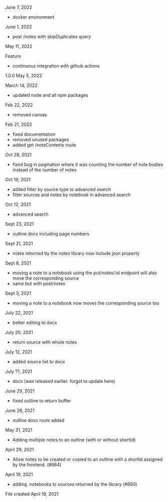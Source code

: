 June 7, 2022
* docker environment

June 1, 2022
* post /notes with skipDuplicates query

May 11, 2022

Feature
* continuous integration with github actions

1.0.0 May 5, 2022

March 14, 2022
* updated node and all npm packages

Feb 22, 2022

* removed canvas

Feb 21, 2022

* fixed documentation
* removed unused packages
* added get /noteContexts route

Oct 28, 2021

* fixed bug in pagination where it was counting the number of note bodies instead of the number of notes

Oct 19, 2021

* added filter by source type to advanced search
* filter sources and notes by notebook in advanced search

Oct 12, 2021

* advanced search

Sept 23, 2021

* outline docx including page numbers

Sept 21, 2021

* notes returned by the notes library now include json property

Sept 8, 2021

* moving a note to a notebook using the put/notes/:id endpoint will also move the corresponding source
* same but with post/notes

Sept 3, 2021

* moving a note to a notebook now moves the corresponding source too

July 22, 2021

* better editing to docx

July 20, 2021

* return source with whole notes

July 12, 2021

* added source list to docx

July ??, 2021

* docx (was released earlier. forgot to update here)

June 29, 2021

* fixed outline to return buffer

June 28, 2021

* outline docx route added

May 31, 2021

* Adding multiple notes to an outline (with or without shortId)

April 29, 2021

* Allow notes to be created or copied to an outline with a shortId assigned by the frontend. (#664)

April 19, 2021

* adding .notebooks to sources returned by the library (#660)

File created April 19, 2021
